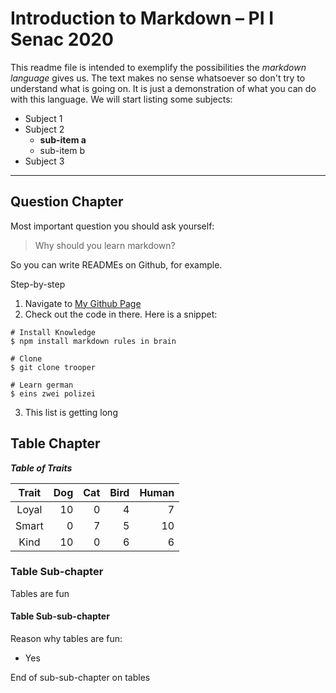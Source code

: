 # Introduction to Markdown – PI I Senac 2020

This readme file is intended to exemplify the possibilities the *markdown language* gives us. The text makes no sense whatsoever so don't try to understand what is going on. It is just a demonstration of what you can do with this language. We will start listing some subjects:

* Subject 1
* Subject 2
  + **sub-item a**
  + sub-item b
* Subject 3
***

## Question Chapter
Most important question you should ask yourself:

> Why should you learn markdown?  

So you can write READMEs on Github, for example.

Step-by-step

  1. Navigate to [My Github Page](https://github.com/breurlucas)
  2. Check out the code in there. Here is a snippet:  
   
    # Install Knowledge
    $ npm install markdown rules in brain 
    
    # Clone
    $ git clone trooper
    
    # Learn german
    $ eins zwei polizei
    
  3. This list is getting long

## Table Chapter
***Table of Traits***    
   
| Trait | Dog | Cat | Bird | Human |
|:-----:|-----:|-----:|-----:|-----:|
| Loyal | 10 | 0 | 4 | 7 |
| Smart | 0 | 7 | 5 | 10 |
| Kind | 10 | 0 | 6 | 6 |

### Table Sub-chapter
Tables are fun
#### Table Sub-sub-chapter
Reason why tables are fun:
  * Yes  

End of sub-sub-chapter on tables
